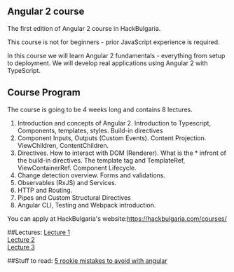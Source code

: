 ## Angular 2 course

The first edition of Angular 2 course in HackBulgaria. 

This course is not for beginners - prior JavaScript experience is required.

In this course we will learn Angular 2 fundamentals - everything from setup to deployment. We will develop real applications using Angular 2 with TypeScript.

## Course Program

The course is going to be 4 weeks long and contains 8 lectures.

1. Introduction and concepts of Angular 2. Introduction to Typescript, Components, templates, styles. Build-in directives
2. Component Inputs, Outputs (Custom Events). Content Projection. ViewChildren, ContentChildren.
3. Directives. How to interact with DOM (Renderer). What is the * infront of the build-in directives. The template tag and TemplateRef, ViewContainerRef. Component Lifecycle.
4. Change detection overview. Forms and validations.
5. Observables (RxJS) and Services.
6. HTTP and Routing.
7. Pipes and Custom Structural Directives
8. Angular CLI, Testing and Webpack introduction.

You can apply at HackBulgaria's website:https://hackbulgaria.com/courses/

##Lectures:
[Lecture 1](https://speakerdeck.com/iliaidakiev/angular-2-1) <br>
[Lecture 2](https://speakerdeck.com/iliaidakiev/angular-2-at-hackbulgaria-week1-dot-2)<br>
[Lecture 3](https://speakerdeck.com/iliaidakiev/angular-2-at-hackbulgaria-week2-dot-1)

##Stuff to read:
[5 rookie mistakes to avoid with angular](http://angularjs.blogspot.bg/2016/04/5-rookie-mistakes-to-avoid-with-angular.html)
